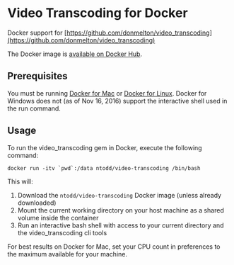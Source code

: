 # Video Transcoding for Docker

Docker support for [https://github.com/donmelton/video_transcoding](https://github.com/donmelton/video_transcoding)

The Docker image is [available on Docker Hub](https://hub.docker.com/r/ntodd/video-transcoding/).

## Prerequisites

You must be running [Docker for Mac](https://docs.docker.com/engine/installation/mac/) or [Docker for Linux](https://docs.docker.com/engine/installation/linux/).  Docker for Windows does not (as of Nov 16, 2016) support the interactive shell used in the run command.

## Usage

To run the video_transcoding gem in Docker, execute the following command:

```
docker run -itv `pwd`:/data ntodd/video-transcoding /bin/bash
```

This will:
1. Download the `ntodd/video-transcoding` Docker image (unless already downloaded)
2. Mount the current working directory on your host machine as a shared volume inside the container
3. Run an interactive bash shell with access to your current directory and the video_transcoding cli tools

For best results on Docker for Mac, set your CPU count in preferences to the maximum available for your machine.
